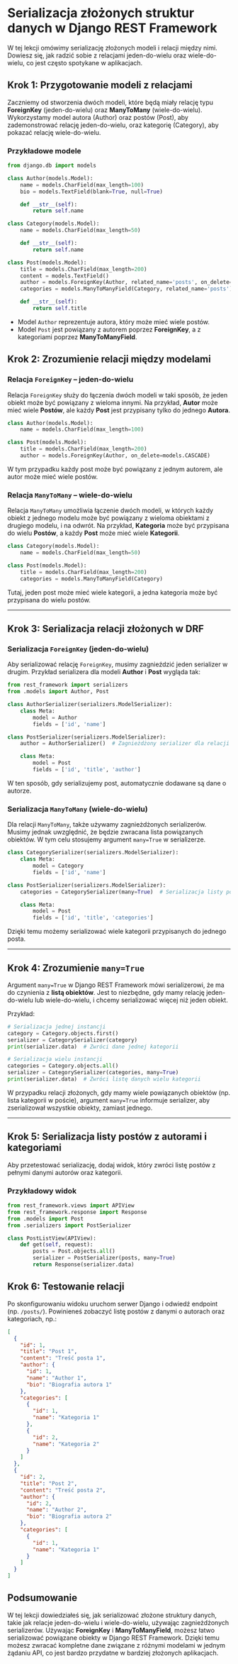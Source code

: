 # Serializacja złożonych struktur danych w Django REST Framework

W tej lekcji omówimy serializację złożonych modeli i relacji między nimi. Dowiesz się, jak radzić sobie z relacjami jeden-do-wielu oraz wiele-do-wielu, co jest często spotykane w aplikacjach.

## Krok 1: Przygotowanie modeli z relacjami

Zaczniemy od stworzenia dwóch modeli, które będą miały relację typu **ForeignKey** (jeden-do-wielu) oraz **ManyToMany** (wiele-do-wielu). Wykorzystamy model autora (Author) oraz postów (Post), aby zademonstrować relację jeden-do-wielu, oraz kategorię (Category), aby pokazać relację wiele-do-wielu.

### Przykładowe modele

```python
from django.db import models

class Author(models.Model):
    name = models.CharField(max_length=100)
    bio = models.TextField(blank=True, null=True)

    def __str__(self):
        return self.name

class Category(models.Model):
    name = models.CharField(max_length=50)

    def __str__(self):
        return self.name

class Post(models.Model):
    title = models.CharField(max_length=200)
    content = models.TextField()
    author = models.ForeignKey(Author, related_name='posts', on_delete=models.CASCADE)
    categories = models.ManyToManyField(Category, related_name='posts')

    def __str__(self):
        return self.title
```

- Model `Author` reprezentuje autora, który może mieć wiele postów.
- Model `Post` jest powiązany z autorem poprzez **ForeignKey**, a z kategoriami poprzez **ManyToManyField**.

## Krok 2: Zrozumienie relacji między modelami

### Relacja `ForeignKey` – jeden-do-wielu

Relacja `ForeignKey` służy do łączenia dwóch modeli w taki sposób, że jeden obiekt może być powiązany z wieloma innymi. Na przykład, **Autor** może mieć wiele **Postów**, ale każdy **Post** jest przypisany tylko do jednego **Autora**.

```python
class Author(models.Model):
    name = models.CharField(max_length=100)

class Post(models.Model):
    title = models.CharField(max_length=200)
    author = models.ForeignKey(Author, on_delete=models.CASCADE)
```

W tym przypadku każdy post może być powiązany z jednym autorem, ale autor może mieć wiele postów.

### Relacja `ManyToMany` – wiele-do-wielu

Relacja `ManyToMany` umożliwia łączenie dwóch modeli, w których każdy obiekt z jednego modelu może być powiązany z wieloma obiektami z drugiego modelu, i na odwrót. Na przykład, **Kategoria** może być przypisana do wielu **Postów**, a każdy **Post** może mieć wiele **Kategorii**.

```python
class Category(models.Model):
    name = models.CharField(max_length=50)

class Post(models.Model):
    title = models.CharField(max_length=200)
    categories = models.ManyToManyField(Category)
```

Tutaj, jeden post może mieć wiele kategorii, a jedna kategoria może być przypisana do wielu postów.

---

## Krok 3: Serializacja relacji złożonych w DRF

### Serializacja `ForeignKey` (jeden-do-wielu)

Aby serializować relację `ForeignKey`, musimy zagnieździć jeden serializer w drugim. Przykład serializera dla modeli **Author** i **Post** wygląda tak:

```python
from rest_framework import serializers
from .models import Author, Post

class AuthorSerializer(serializers.ModelSerializer):
    class Meta:
        model = Author
        fields = ['id', 'name']

class PostSerializer(serializers.ModelSerializer):
    author = AuthorSerializer()  # Zagnieżdżony serializer dla relacji jeden-do-wielu

    class Meta:
        model = Post
        fields = ['id', 'title', 'author']
```

W ten sposób, gdy serializujemy post, automatycznie dodawane są dane o autorze.

### Serializacja `ManyToMany` (wiele-do-wielu)

Dla relacji `ManyToMany`, także używamy zagnieżdżonych serializerów. Musimy jednak uwzględnić, że będzie zwracana lista powiązanych obiektów. W tym celu stosujemy argument `many=True` w serializerze.

```python
class CategorySerializer(serializers.ModelSerializer):
    class Meta:
        model = Category
        fields = ['id', 'name']

class PostSerializer(serializers.ModelSerializer):
    categories = CategorySerializer(many=True)  # Serializacja listy powiązanych kategorii

    class Meta:
        model = Post
        fields = ['id', 'title', 'categories']
```

Dzięki temu możemy serializować wiele kategorii przypisanych do jednego posta.

---

## Krok 4: Zrozumienie `many=True`

Argument `many=True` w Django REST Framework mówi serializerowi, że ma do czynienia z **listą obiektów**. Jest to niezbędne, gdy mamy relację jeden-do-wielu lub wiele-do-wielu, i chcemy serializować więcej niż jeden obiekt.

Przykład:

```python
# Serializacja jednej instancji
category = Category.objects.first()
serializer = CategorySerializer(category)
print(serializer.data)  # Zwróci dane jednej kategorii

# Serializacja wielu instancji
categories = Category.objects.all()
serializer = CategorySerializer(categories, many=True)
print(serializer.data)  # Zwróci listę danych wielu kategorii
```

W przypadku relacji złożonych, gdy mamy wiele powiązanych obiektów (np. lista kategorii w poście), argument `many=True` informuje serializer, aby zserializował wszystkie obiekty, zamiast jednego.

---

## Krok 5: Serializacja listy postów z autorami i kategoriami

Aby przetestować serializację, dodaj widok, który zwróci listę postów z pełnymi danymi autorów oraz kategorii.

### Przykładowy widok

```python
from rest_framework.views import APIView
from rest_framework.response import Response
from .models import Post
from .serializers import PostSerializer

class PostListView(APIView):
    def get(self, request):
        posts = Post.objects.all()
        serializer = PostSerializer(posts, many=True)
        return Response(serializer.data)
```

## Krok 6: Testowanie relacji

Po skonfigurowaniu widoku uruchom serwer Django i odwiedź endpoint (np. `/posts/`). Powinieneś zobaczyć listę postów z danymi o autorach oraz kategoriach, np.:

```json
[
  {
    "id": 1,
    "title": "Post 1",
    "content": "Treść posta 1",
    "author": {
      "id": 1,
      "name": "Author 1",
      "bio": "Biografia autora 1"
    },
    "categories": [
      {
        "id": 1,
        "name": "Kategoria 1"
      },
      {
        "id": 2,
        "name": "Kategoria 2"
      }
    ]
  },
  {
    "id": 2,
    "title": "Post 2",
    "content": "Treść posta 2",
    "author": {
      "id": 2,
      "name": "Author 2",
      "bio": "Biografia autora 2"
    },
    "categories": [
      {
        "id": 1,
        "name": "Kategoria 1"
      }
    ]
  }
]
```

## Podsumowanie

W tej lekcji dowiedziałeś się, jak serializować złożone struktury danych, takie jak relacje jeden-do-wielu i wiele-do-wielu, używając zagnieżdżonych serializerów. Używając **ForeignKey** i **ManyToManyField**, możesz łatwo serializować powiązane obiekty w Django REST Framework. Dzięki temu możesz zwracać kompletne dane związane z różnymi modelami w jednym żądaniu API, co jest bardzo przydatne w bardziej złożonych aplikacjach.
